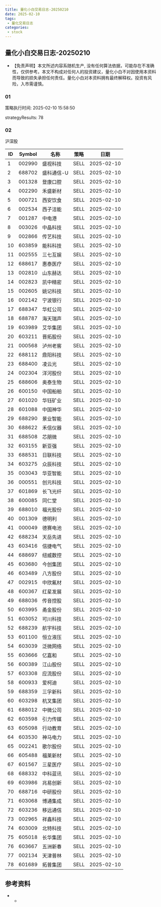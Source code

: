 ```yaml
---
title: 量化小白交易日志-20250210
date: 2025-02-10
tags:
 - 量化交易日志
categories: 
 - stock
---
```


## 量化小白交易日志-20250210

- 【免责声明】本文所述内容系随机生产, 没有任何算法依据，可能存在不准确性，仅供参考。本文不构成对任何人的投资建议，量化小白不对因使用本资料而导致的损失承担任何责任。量化小白对本资料拥有最终解释权。投资有风险，入市需谨慎。

### 01

策略执行时间: 2025-02-10 15:58:50

strategyResults: 78

### 02

沪深股

|ID|Symbol|名称|策略|日期|
| ---- | ---- | ---- | ---- | ---- |
|1|002990|盛视科技|SELL|2025-02-10|
|2|688702|盛科通信-U|SELL|2025-02-10|
|3|001328|登康口腔|SELL|2025-02-10|
|4|002290|禾盛新材|SELL|2025-02-10|
|5|000721|西安饮食|SELL|2025-02-10|
|6|002534|西子洁能|SELL|2025-02-10|
|7|001287|中电港|SELL|2025-02-10|
|8|003026|中晶科技|SELL|2025-02-10|
|9|002866|传艺科技|SELL|2025-02-10|
|10|603859|能科科技|SELL|2025-02-10|
|11|002555|三七互娱|SELL|2025-02-10|
|12|688617|惠泰医疗|SELL|2025-02-10|
|13|002810|山东赫达|SELL|2025-02-10|
|14|002823|凯中精密|SELL|2025-02-10|
|15|002605|姚记科技|SELL|2025-02-10|
|16|002142|宁波银行|SELL|2025-02-10|
|17|688347|华虹公司|SELL|2025-02-10|
|18|688787|海天瑞声|SELL|2025-02-10|
|19|603989|艾华集团|SELL|2025-02-10|
|20|603211|晋拓股份|SELL|2025-02-10|
|21|000568|泸州老窖|SELL|2025-02-10|
|22|688112|鼎阳科技|SELL|2025-02-10|
|23|688400|凌云光|SELL|2025-02-10|
|24|002304|洋河股份|SELL|2025-02-10|
|25|688606|奥泰生物|SELL|2025-02-10|
|26|600150|中国船舶|SELL|2025-02-10|
|27|601020|华钰矿业|SELL|2025-02-10|
|28|601088|中国神华|SELL|2025-02-10|
|29|688290|景业智能|SELL|2025-02-10|
|30|688622|禾信仪器|SELL|2025-02-10|
|31|688508|芯朋微|SELL|2025-02-10|
|32|603155|新亚强|SELL|2025-02-10|
|33|688531|日联科技|SELL|2025-02-10|
|34|603275|众辰科技|SELL|2025-02-10|
|35|003043|华亚智能|SELL|2025-02-10|
|36|000551|创元科技|SELL|2025-02-10|
|37|601869|长飞光纤|SELL|2025-02-10|
|38|600085|同仁堂|SELL|2025-02-10|
|39|688010|福光股份|SELL|2025-02-10|
|40|001309|德明利|SELL|2025-02-10|
|41|000049|德赛电池|SELL|2025-02-10|
|42|688234|天岳先进|SELL|2025-02-10|
|43|603416|信捷电气|SELL|2025-02-10|
|44|688697|纽威数控|SELL|2025-02-10|
|45|603680|今创集团|SELL|2025-02-10|
|46|603489|八方股份|SELL|2025-02-10|
|47|002915|中欣氟材|SELL|2025-02-10|
|48|600367|红星发展|SELL|2025-02-10|
|49|688036|传音控股|SELL|2025-02-10|
|50|603995|甬金股份|SELL|2025-02-10|
|51|603052|可川科技|SELL|2025-02-10|
|52|688239|航宇科技|SELL|2025-02-10|
|53|601100|恒立液压|SELL|2025-02-10|
|54|603039|泛微网络|SELL|2025-02-10|
|55|603666|亿嘉和|SELL|2025-02-10|
|56|600389|江山股份|SELL|2025-02-10|
|57|603308|应流股份|SELL|2025-02-10|
|58|600933|爱柯迪|SELL|2025-02-10|
|59|688359|三孚新科|SELL|2025-02-10|
|60|603298|杭叉集团|SELL|2025-02-10|
|61|688012|中微公司|SELL|2025-02-10|
|62|603598|引力传媒|SELL|2025-02-10|
|63|605098|行动教育|SELL|2025-02-10|
|64|603530|神马电力|SELL|2025-02-10|
|65|002241|歌尔股份|SELL|2025-02-10|
|66|605488|福莱新材|SELL|2025-02-10|
|67|601567|三星医疗|SELL|2025-02-10|
|68|688332|中科蓝讯|SELL|2025-02-10|
|69|603986|兆易创新|SELL|2025-02-10|
|70|688716|中研股份|SELL|2025-02-10|
|71|603068|博通集成|SELL|2025-02-10|
|72|603236|移远通信|SELL|2025-02-10|
|73|002965|祥鑫科技|SELL|2025-02-10|
|74|603009|北特科技|SELL|2025-02-10|
|75|605018|长华集团|SELL|2025-02-10|
|76|603667|五洲新春|SELL|2025-02-10|
|77|002134|天津普林|SELL|2025-02-10|
|78|601689|拓普集团|SELL|2025-02-10|

## 参考资料

- -